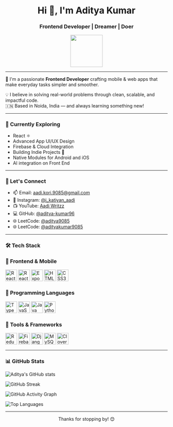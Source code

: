 <h1 align="center">Hi 👋, I'm Aditya Kumar</h1>
<h3 align="center">Frontend Developer | Dreamer | Doer</h3>

<p align="center">
  <img src="https://user-images.githubusercontent.com/18350557/176309783-0785949b-9127-417c-8b55-ab5a4333674e.gif" width="100"/>
</p>

---

🚀 I'm a passionate **Frontend Developer** crafting mobile & web apps that make everyday tasks simpler and smoother.

💡 I believe in solving real-world problems through clean, scalable, and impactful code.  
🇮🇳 Based in Noida, India — and always learning something new!  

---

### 🧠 Currently Exploring
- React ⚛️
- Advanced App UI/UX Design
- Firebase & Cloud Integration
- Building Indie Projects 🚀
- Native Modules for Android and iOS
- AI integration on Front End

---

### 💬 Let's Connect

- 📫 Email: [aadi.kori.9085@gmail.com](mailto:aadi.kori.9085@gmail.com)  
- 📸 Instagram: [@i_katiyan_aadi](https://instagram.com/i_katiyan_aadi)  
- 📺 YouTube: [Aadi Writzz](https://www.youtube.com/c/aadiwritzz)  
- 💻 GitHub: [@aditya-kumar96](https://github.com/aditya-kumar96)
- 🌐 LeetCode: [@aditya9085](https://leetcode.com/u/aditya9085/)
- 🌐 LeetCode: [@adityakumar9085](https://www.npmjs.com/~adityakumar9085)

---

### 🛠️  Tech Stack

### 🚀 Frontend & Mobile
<p align="left"> <a href="https://reactjs.org/" target="_blank"><img src="https://cdn.jsdelivr.net/gh/devicons/devicon/icons/react/react-original.svg" width="36" height="36" alt="React" /></a> <a href="https://reactnative.dev/" target="_blank"><img src="https://cdn.jsdelivr.net/gh/devicons/devicon/icons/react/react-original.svg" width="36" height="36" alt="React Native" /></a> <a href="https://expo.dev/" target="_blank"><img src="https://cdn.jsdelivr.net/gh/devicons/devicon/icons/expo/expo-original.svg" width="36" height="36" alt="Expo" /></a> <a href="https://developer.mozilla.org/en-US/docs/Web/HTML" target="_blank"><img src="https://cdn.jsdelivr.net/gh/devicons/devicon/icons/html5/html5-original.svg" width="36" height="36" alt="HTML5" /></a> <a href="https://developer.mozilla.org/en-US/docs/Web/CSS" target="_blank"><img src="https://cdn.jsdelivr.net/gh/devicons/devicon/icons/css3/css3-original.svg" width="36" height="36" alt="CSS3" /></a> </p>

### 🧠 Programming Languages
<p align="left"> <a href="https://www.typescriptlang.org/" target="_blank"><img src="https://cdn.jsdelivr.net/gh/devicons/devicon/icons/typescript/typescript-original.svg" width="36" height="36" alt="TypeScript" /></a> <a href="https://developer.mozilla.org/en-US/docs/Web/JavaScript" target="_blank"><img src="https://cdn.jsdelivr.net/gh/devicons/devicon/icons/javascript/javascript-original.svg" width="36" height="36" alt="JavaScript" /></a> <a href="https://www.java.com/" target="_blank"><img src="https://cdn.jsdelivr.net/gh/devicons/devicon/icons/java/java-original.svg" width="36" height="36" alt="Java" /></a> <a href="https://www.python.org/" target="_blank"><img src="https://cdn.jsdelivr.net/gh/devicons/devicon/icons/python/python-original.svg" width="36" height="36" alt="Python" /></a> </p>

### 🔧 Tools & Frameworks
<p align="left"> <a href="https://redux.js.org/" target="_blank"><img src="https://cdn.jsdelivr.net/gh/devicons/devicon/icons/redux/redux-original.svg" width="36" height="36" alt="Redux" /></a> <a href="https://firebase.google.com/" target="_blank"><img src="https://cdn.jsdelivr.net/gh/devicons/devicon/icons/firebase/firebase-plain.svg" width="36" height="36" alt="Firebase" /></a> <a href="https://www.djangoproject.com/" target="_blank"><img src="https://cdn.jsdelivr.net/gh/devicons/devicon/icons/django/django-plain.svg" width="36" height="36" alt="Django" /></a> <a href="https://www.mysql.com/" target="_blank"><img src="https://cdn.jsdelivr.net/gh/devicons/devicon/icons/mysql/mysql-original.svg" width="36" height="36" alt="MySQL" /></a> <a href="https://docs.clover.com/build/web-api/" target="_blank"><img src="https://cdn.jsdelivr.net/gh/simple-icons/simple-icons/icons/internetarchive.svg" width="36" height="36" alt="Clover Web API" /></a> </p>

---

### 📊 GitHub Stats

<p align="left">
  <img src="https://github-readme-stats.vercel.app/api?username=aditya-kumar96&show_icons=true&theme=radical" alt="Aditya's GitHub stats" />
</p>

<p align="left">
  <img src="https://github-readme-streak-stats.herokuapp.com/?user=aditya-kumar96&theme=radical" alt="GitHub Streak" />
</p>

<p align="left">
  <img src="https://github-readme-activity-graph.cyclic.app/graph?username=aditya-kumar96&theme=react-dark&bg_color=1c1917&hide_border=true" alt="GitHub Activity Graph" />
</p>

<p align="left">
  <img src="https://github-readme-stats.vercel.app/api/top-langs/?username=aditya-kumar96&layout=compact&theme=radical" alt="Top Languages" />
</p>

---

<!-- Optional Footer -->
<p align="center">
  Thanks for stopping by! 😊  
</p>
